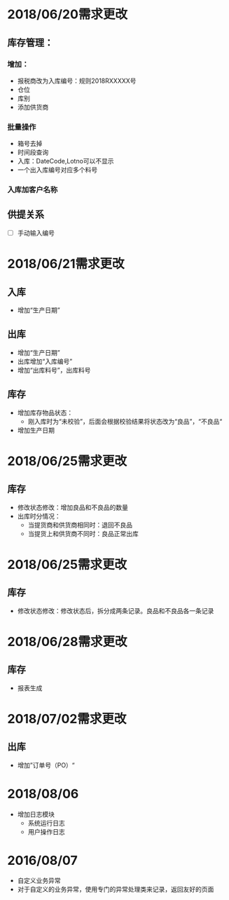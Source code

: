 # 2018/06/20需求更改
## 库存管理：
### 增加：
- 报税商改为入库编号：规则2018RXXXXX号
- 仓位
- 库别
- 添加供货商

### 批量操作
- 箱号去掉
- 时间段查询
- 入库：DateCode,Lotno可以不显示
- 一个出入库编号对应多个料号

### 入库加客户名称


## 供提关系
- [ ] 手动输入编号


# 2018/06/21需求更改
## 入库
- 增加“生产日期”
## 出库
- 增加“生产日期”
- 出库增加“入库编号” 
- 增加“出库料号”，出库料号

## 库存
- 增加库存物品状态：
  - 刚入库时为“未校验”，后面会根据校验结果将状态改为“良品”，“不良品“
- 增加生产日期

# 2018/06/25需求更改
## 库存
- 修改状态修改：增加良品和不良品的数量
- 出库时分情况：
  - 当提货商和供货商相同时：退回不良品
  - 当提货上和供货商不同时：良品正常出库
  
  
# 2018/06/25需求更改
## 库存
- 修改状态修改：修改状态后，拆分成两条记录。良品和不良品各一条记录

# 2018/06/28需求更改
## 库存
- 报表生成

# 2018/07/02需求更改
## 出库
  - 增加”订单号（PO）“
  
# 2018/08/06
- 增加日志模块
  - 系统运行日志
  - 用户操作日志
  
# 2016/08/07
- 自定义业务异常
- 对于自定义的业务异常，使用专门的异常处理类来记录，返回友好的页面

